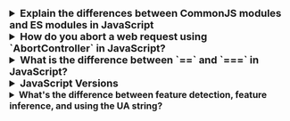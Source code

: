 <details >
 <summary style="font-size: large; font-weight: bold">Explain the differences between CommonJS modules and ES modules in JavaScript
</summary>


## TL;DR

In JavaScript, modules are reusable pieces of code that encapsulate functionality, making it easier to manage, maintain, and structure your applications. Modules allow you to break down your code into smaller, manageable parts, each with its own scope.

**CommonJS** is an older module system that was initially designed for server-side JavaScript development with Node.js. It uses the `require()` function to load modules and the `module.exports` or `exports` object to define the exports of a module.

```js
// my-module.js
const value = 42;
module.exports = { value };

// main.js
const myModule = require('./my-module.js');
console.log(myModule.value); // 42
```

**ES Modules** (ECMAScript Modules) are the standardized module system introduced in ES6 (ECMAScript 2015). They use the `import` and `export` statements to handle module dependencies.

```js
// my-module.js
export const value = 42;

// main.js
import { value } from './my-module.js';
console.log(value); // 42
```

**CommonJS vs ES modules**

| Feature | CommonJS | ES modules |
| --- | --- | --- |
| Module Syntax | `require()` for importing `module.exports` for exporting | `import` for importing `export` for exporting |
| Environment | Primarily used in Node.js for server-side development | Designed for both browser and server-side JavaScript (Node.js) |
| Loading | Synchronous loading of modules | Asynchronous loading of modules |
| Structure | Dynamic imports, can be conditionally called | Static imports/exports at the top level |
| File extensions | `.js` (default) | `.mjs` or `.js` (with `type: "module"` in `package.json`) |
| Browser support | Not natively supported in browsers | Natively supported in modern browsers |
| Optimization | Limited optimization due to dynamic nature | Allows for optimizations like tree-shaking due to static structure |
| Compatibility | Widely used in existing Node.js codebases and libraries | Newer standard, but gaining adoption in modern projects |

---

## Modules in Javascript

Modules in JavaScript are a way to organize and encapsulate code into reusable and maintainable units. They allow developers to break down their codebase into smaller, self-contained pieces, promoting code reuse, separation of concerns, and better organization. There are two main module systems in JavaScript: CommonJS and ES modules.

### CommonJS

CommonJS is an older module system that was initially designed for server-side JavaScript development with Node.js. It uses the require function to load modules and the `module.exports` or `exports` object to define the exports of a module.

- **Syntax**: Modules are included using `require()` and exported using `module.exports`.
- **Environment**: Primarily used in `Node.js`.
- **Execution**: Modules are loaded synchronously.
- Modules are loaded dynamically at runtime.

```js
// my-module.js
const value = 42;
module.exports = { value };

// main.js
const myModule = require('./my-module.js');
console.log(myModule.value); // 42
```

### ES Modules

ES Modules (ECMAScript Modules) are the standardized module system introduced in ES6 (ECMAScript 2015). They use the `import` and `export` statements to handle module dependencies.

- **Syntax**: Modules are imported using `import` and exported using `export`.
- **Environment**: Can be used in both browser environments and Node.js (with certain configurations).
- **Execution**: Modules are loaded asynchronously.
- **Support**: Introduced in ES2015, now widely supported in modern browsers and Node.js.
- Modules are loaded statically at compile-time.
- Enables better performance due to static analysis and tree-shaking.

```js
// my-module.js
export const value = 42;

// main.js
import { value } from './my-module.js';
console.log(value); // 42
```

---
</details>





<details >
<summary style="font-size: large; font-weight: bold">How do you abort a web request using `AbortController` in JavaScript?</summary>


## TL;DR

`AbortController` is used to cancel ongoing asynchronous operations like fetch requests.

```js
const controller = new AbortController();
const signal = controller.signal;

fetch('https://jsonplaceholder.typicode.com/todos/1', { signal })
  .then((response) => {
    // Handle response
  })
  .catch((error) => {
    if (error.name === 'AbortError') {
      console.log('Request aborted');
    } else {
      console.error('Error:', error);
    }
  });

// Call abort() to abort the request
controller.abort();
```

Aborting web requests is useful for:

- Canceling requests based on user actions.
- Prioritizing the latest requests in scenarios with multiple simultaneous requests.
- Canceling requests that are no longer needed, e.g. after the user has navigated away from the page.

---

## `AbortController`s

`AbortController` allows graceful cancelation of ongoing asynchronous operations like fetch requests. It offers a mechanism to signal to the underlying network layer that the request is no longer required, preventing unnecessary resource consumption and improving user experience.

## Using `AbortController`s

Using `AbortController`s involve the following steps:

1. **Create an `AbortController` instance**: Initialize an `AbortController` instance, which creates a signal that can be used to abort requests.
1. **Pass the signal to the request**: Pass the signal to the request, typically through the `signal` property in the request options.
1. **Abort the request**: Call the `abort()` method on the `AbortController` instance to cancel the ongoing request.

Here is an example of how to use `AbortController`s with the `fetch()` API:

```js
const controller = new AbortController();
const signal = controller.signal;

fetch('https://jsonplaceholder.typicode.com/todos/1', { signal })
  .then((response) => {
    // Handle response
  })
  .catch((error) => {
    if (error.name === 'AbortError') {
      console.log('Request aborted');
    } else {
      console.error('Error:', error);
    }
  });

// Call abort() to abort the request
controller.abort();
```

## Use cases

### Canceling a `fetch()` request on a user action

Cancel requests that take too long or are no longer relevant due to user interactions (e.g., user cancels uploading of a huge file).

```js
// HTML:
// <div>
//   <button id="cancel-button">Cancel upload</button>
// </div>

const controller = new AbortController();
const signal = controller.signal;

fetch('https://jsonplaceholder.typicode.com/todos/1', { signal })
  .then((response) => {
    // Handle successful response
  })
  .catch((error) => {
    if (error.name === 'AbortError') {
      console.log('Request canceled');
    } else {
      console.error('Network or other error:', error);
    }
  });

document.getElementById('cancel-button').addEventListener('click', () => {
  controller.abort();
});
```

When you click the "Cancel upload" button, in-flight request will be aborted.

### Prioritizing latest requests in a race condition

In scenarios where multiple requests are initiated for the same data, use `AbortController` to prioritize the latest request and abort earlier ones.

```js
let latestController = null; // Keeps track of the latest controller

function fetchData(url) {
  if (latestController) {
    latestController.abort(); // Abort any previous request
  }

  const controller = new AbortController();
  latestController = controller;
  const signal = controller.signal;

  fetch(url, { signal })
    .then((response) => {
      // Handle successful response
    })
    .catch((error) => {
      if (error.name === 'AbortError') {
        console.log('Request canceled');
      } else {
        console.error('Network or other error:', error);
      }
    });
}
```

In this example, when the `fetchData()` function is called multiple times triggering multiple fetch requests, `AbortController`s will cancel all the previous requests except the latest request. This is common in scenarios like type-ahead search or infinite scrolling, where new requests are triggered frequently.

### Canceling requests that are no longer needed

In situations where the user has navigated away from the page, aborting the request can prevent unnecessary operations (e.g. success callback handling), and freeing up resources by lowering the likelihood of memory leaks.

## Notes

- `AbortController`s is not `fetch()`-specific, it can be used to abort other asynchronous tasks as well.
- A singular `AbortContoller` instance can be reused or multiple async tasks and cancel all of them at once.
- Calling `abort()` on `AbortController`s does not send any notification or signal to the server. The server is unaware of the cancelation and will continue processing the request until it completes or times out.

## Further reading

- [AbortController | MDN](https://developer.mozilla.org/en-US/docs/Web/API/AbortController)
- [Fetch: Abort | Javascript.info](https://javascript.info/fetch-abort)


---
</details>


<details >
 <summary style="font-size: large; font-weight: bold">What is the difference between `==` and `===` in JavaScript?</summary>

![img.png](img.png)
https://justjavascript.com/learn/07-equality-of-values

https://www.greatfrontend.com/questions/quiz/what-is-the-difference-between-double-equal-and-triple-equal?practice=practice&tab=quiz

![img_1.png](img_1.png)
https://dorey.github.io/JavaScript-Equality-Table/

---
</details>



<details >
 <summary style="font-size: large; font-weight: bold">JavaScript Versions</summary>


- JavaScript was invented by Brendan Eich in 1995, and became an ECMA standard in 1997.

- ECMAScript is the official name of the language.

- ECMAScript versions have been abbreviated to ES1, ES2, ES3, ES5, and ES6.

- Since 2016, versions are named by year (ECMAScript 2016, 2017, 2018, 2019, 2020).
<table class="ws-table-all">
<tbody><tr>
<th>Ver</th>
<th>Official Name</th>
<th>Description</th>
</tr>
<tr>
<td>ES1</td>
<td>ECMAScript 1 (1997)</td><td>First edition</td>
</tr>
<tr>
<td>ES2</td>
<td>ECMAScript 2 (1998)</td><td>Editorial changes</td>
</tr>
<tr>
<td>ES3</td>
<td>ECMAScript 3 (1999)</td><td>Added regular expressions<br>
Added try/catch<br>
Added switch<br>
Added do-while</td>
</tr>
<tr>
<td>ES4</td>
<td>ECMAScript 4</td><td>Never released</td>
</tr>
<tr>
<td>ES5</td>
<td>ECMAScript 5 (2009)<br><br>
</td>
<td>
Added "strict mode"<br>
Added JSON support<br>
Added String.trim()<br>
Added Array.isArray()<br>
Added Array iteration methods<br>
Allows trailing commas for object literals<br>
</td>
</tr>
<tr>
<td>ES6</td>
<td>ECMAScript 2015<br><br>
<td>Added let and const<br>
Added default parameter values<br>
Added Array.find()<br>
Added Array.findIndex()<br>
</td>
</tr>
<tr>
<td></td>
<td>ECMAScript 2016<br><br>
<td>Added exponential operator (**)<br>
Added Array.includes()
</td>
</tr>
<tr>
<td></td>
<td>ECMAScript 2017<br><br>
</td><td>Added string padding<br>
Added Object.entries()<br>
Added Object.values()<br>
Added async functions<br>
Added shared memory<br>
Allows trailing commas for function parameters<br>
</td>
</tr>
<tr>
<td></td>
<td>ECMAScript 2018<br><br>
</td><td>
Added rest / spread properties<br>
Added asynchronous iteration<br>
Added Promise.finally()<br>
Additions to RegExp
</td>
</tr>
<tr>
<td></td>
<td>ECMAScript 2019<br><br>
</td><td>
String.trimStart()<br>
String.trimEnd()<br>
Array.flat()<br>
Object.fromEntries<br>
Optional catch binding
</td>
</tr>
<tr>
<td></td>
<td>ECMAScript 2020<br><br>
</td><td>
The Nullish Coalescing Operator (??)<br>
</td>
</tr>

</tbody></table>

---
</details>



<details >
 <summary style="font-size: medium; font-weight: bold">What's the difference between feature detection, feature inference, and using the UA string?</summary>


## Feature Detection

Feature detection involves working out whether a browser supports a certain block of code, and running different code depending on whether it does (or doesn't), so that the browser can always provide a working experience rather crashing/erroring in some browsers. For example:

```js
if ('geolocation' in navigator) {
  // Can use navigator.geolocation
} else {
  // Handle lack of feature
}
```

[Modernizr](https://modernizr.com/) is a great library to handle feature detection.

## Feature Inference

Feature inference checks for a feature just like feature detection, but uses another function because it assumes it will also exist, e.g.:

```js
if (document.getElementsByTagName) {
  element = document.getElementById(id);
}
```

This is not really recommended. Feature detection is more foolproof.

## UA String

This is a browser-reported string that allows the network protocol peers to identify the application type, operating system, software vendor or software version of the requesting software user agent. It can be accessed via `navigator.userAgent`. However, the string is tricky to parse and can be spoofed. For example, Chrome reports both as Chrome and Safari. So to detect Safari you have to check for the Safari string and the absence of the Chrome string. Avoid this method.

---
</details>
